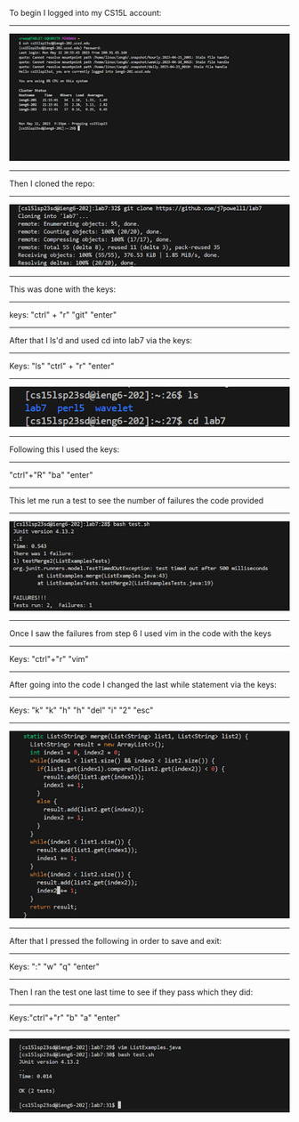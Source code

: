 To begin I logged into my CS15L account:
***
![Image](im1.png)
***
Then I cloned the repo:
***
![Image](im2.png)
***
This was done with the keys:
***
keys: "ctrl" + "r" "git" "enter"
***
After that I ls'd and used cd into lab7 via the keys:
***
Keys: "ls" "ctrl" + "r" "enter"
***
![Image](im3.png)
***
Following this I used the keys:
***
"ctrl"+"R" "ba" "enter"
***
This let me run a test to see the number of failures the code provided
***
![Image](im4.png)
***
Once I saw the failures from step 6 I used vim in the code with the keys 
***
Keys: "ctrl"+"r" "vim"
***
After going into the code I changed the last while statement via the keys:
***
Keys: "k" "k" "h" "h" "del" "i" "2" "esc"
***
![Image](im5.png)
***
After that I pressed the following in order to save and exit:
***
Keys: ":" "w" "q" "enter"
***
Then I ran the test one last time to see if they pass which they did:
***
Keys:"ctrl"+"r" "b" "a" "enter"
***
![Image](im6.png)


